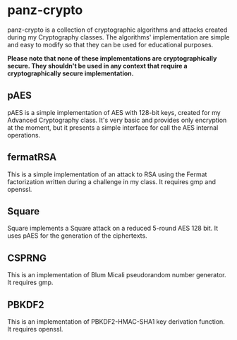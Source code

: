 # panz-crypto

panz-crypto is a collection of cryptographic algorithms and attacks created during my Cryptography classes. The algorithms' implementation are simple and easy to modify so that they can be used for educational purposes.

**Please note that none of these implementations are cryptographically secure. They shouldn't be used in any context that require a cryptographically secure implementation.**

## pAES

pAES is a simple implementation of AES with 128-bit keys, created for my Advanced Cryptography class. It's very basic and provides only encryption at the moment, but it presents a simple interface for call the AES internal operations.

## fermatRSA

This is a simple implementation of an attack to RSA using the Fermat factorization written during a challenge in my class. It requires gmp and openssl.

## Square

Square implements a Square attack on a reduced 5-round AES 128 bit. It uses pAES for the generation of the ciphertexts.

## CSPRNG

This is an implementation of Blum Micali pseudorandom number generator. It requires gmp.

## PBKDF2

This is an implementation of PBKDF2-HMAC-SHA1 key derivation function. It requires openssl.

